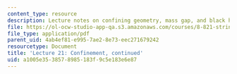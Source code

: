 ```yaml
---
content_type: resource
description: Lecture notes on confining geometry, mass gap, and black hole mechanics.
file: https://ol-ocw-studio-app-qa.s3.amazonaws.com/courses/8-821-string-theory-fall-2008/a1005e3538578985183f9c5e183e6e87_lecture21.pdf
file_type: application/pdf
parent_uid: 4ab4ef81-e995-7ae2-8e73-eec271679242
resourcetype: Document
title: 'Lecture 21: Confinement, continued'
uid: a1005e35-3857-8985-183f-9c5e183e6e87
---
```

